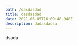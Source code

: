 ```yaml
---
path: /dasdasdad
title: dasdasdad
date: 2021-06-05T16:09:48.948Z
description: dadasdadsa
---
```

dsada
